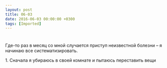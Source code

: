 ```yaml
---
layout: post
title: 06-03
date: 2016-06-03 00:00:00 +0300
tags: [Imported]
---
```

# 

Где-то раз в месяц со мной случается приступ неизвестной болезни – я начинаю все систематизировать. 

1\. Сначала я убираюсь в своей комнате и пытаюсь переставить вещи
